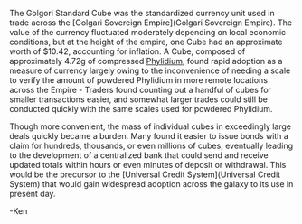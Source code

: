 The Golgori Standard Cube was the standardized currency unit used in trade across the [Golgari Sovereign Empire](Golgari Sovereign Empire). The value of the currency fluctuated moderately depending on local economic conditions, but at the height of the empire, one Cube had an approximate worth of $10.42, accounting for inflation. A Cube, composed of approximately 4.72g of compressed [Phylidium](Phylidium), found rapid adoption as a measure of currency largely owing to the inconvenience of needing a scale to verify the amount of powdered Phylidium in more remote locations across the Empire - Traders found counting out a handful of cubes for smaller transactions easier, and somewhat larger trades could still be conducted quickly with the same scales used for powdered Phylidium.

Though more convenient, the mass of individual cubes in exceedingly large deals quickly became a burden. Many found it easier to issue bonds with a claim for hundreds, thousands, or even millions of cubes, eventually leading to the development of a centralized bank that could send and receive updated totals within hours or even minutes of deposit or withdrawal. This would be the precursor to the [Universal Credit System](Universal Credit System) that would gain widespread adoption across the galaxy to its use in present day.

-Ken

